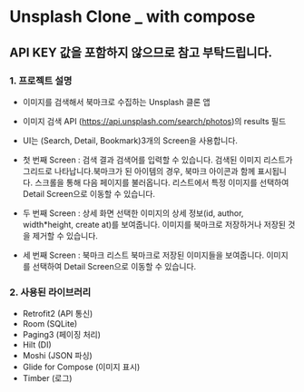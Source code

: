 # Unsplash Clone _ with compose

## API KEY 값을 포함하지 않으므로 참고 부탁드립니다.

### 1. 프로젝트 설명
* 이미지를 검색해서 북마크로 수집하는 Unsplash 클론 앱

* 이미지 검색 API (https://api.unsplash.com/search/photos)의 results 필드

* UI는 (Search, Detail, Bookmark)3개의 Screen을 사용합니다.
  
* 첫 번째 Screen : 검색 결과
검색어를 입력할 수 있습니다.
검색된 이미지 리스트가 그리드로 나타납니다.북마크가 된 아이템의 경우, 북마크 아이콘과 함께 표시됩니다.
스크롤을 통해 다음 페이지를 불러옵니다.
리스트에서 특정 이미지를 선택하여 Detail Screen으로 이동할 수 있습니다.

* 두 번째 Screen : 상세 화면 
선택한 이미지의 상세 정보(id, author, width*height, create at)를 보여줍니다.
이미지를 북마크로 저장하거나 저장된 것을 제거할 수 있습니다.

* 세 번째 Screen : 북마크 리스트
북마크로 저장된 이미지들을 보여줍니다.
이미지를 선택하여 Detail Screen으로 이동할 수 있습니다.


### 2. 사용된 라이브러리
* Retrofit2 (API 통신)
* Room (SQLite)
* Paging3 (페이징 처리)
* Hilt (DI)
* Moshi (JSON 파싱)
* Glide for Compose (이미지 표시)
* Timber (로그)
